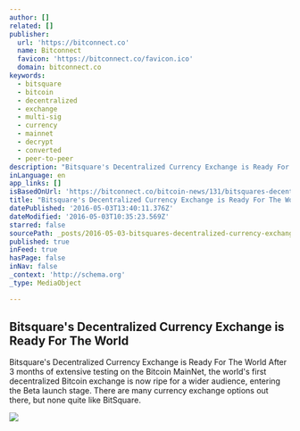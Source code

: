 ```yaml
---
author: []
related: []
publisher:
  url: 'https://bitconnect.co'
  name: Bitconnect
  favicon: 'https://bitconnect.co/favicon.ico'
  domain: bitconnect.co
keywords:
  - bitsquare
  - bitcoin
  - decentralized
  - exchange
  - multi-sig
  - currency
  - mainnet
  - decrypt
  - converted
  - peer-to-peer
description: "Bitsquare's Decentralized Currency Exchange is Ready For The World After 3 months of extensive testing on the Bitcoin MainNet, the world's first decentralized Bitcoin exchange is now ripe for a wider audience, entering the Beta launch stage. There are many currency exchange options out there, but none quite like BitSquare."
inLanguage: en
app_links: []
isBasedOnUrl: 'https://bitconnect.co/bitcoin-news/131/bitsquares-decentralized-currency-exchange-is-ready-for-the-world/'
title: "Bitsquare's Decentralized Currency Exchange is Ready For The World"
datePublished: '2016-05-03T13:40:11.376Z'
dateModified: '2016-05-03T10:35:23.569Z'
starred: false
sourcePath: _posts/2016-05-03-bitsquares-decentralized-currency-exchange-is-ready-for-the.md
published: true
inFeed: true
hasPage: false
inNav: false
_context: 'http://schema.org'
_type: MediaObject

---
```

<article style=""><h1>Bitsquare's Decentralized Currency Exchange is Ready For The World</h1><p>Bitsquare's Decentralized Currency Exchange is Ready For The World After 3 months of extensive testing on the Bitcoin MainNet, the world's first decentralized Bitcoin exchange is now ripe for a wider audience, entering the Beta launch stage. There are many currency exchange options out there, but none quite like BitSquare.</p><img src="https://bitconnect.co/upload/image/bit_coin_new/14893758311461762669_iFiKolwVJk.jpg" /></article>
